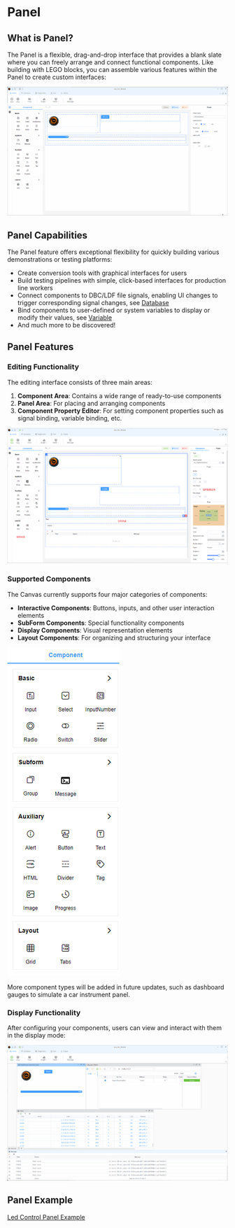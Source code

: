 # Panel

## What is Panel?

The Panel is a flexible, drag-and-drop interface that provides a blank slate where you can freely arrange and connect functional components. Like building with LEGO blocks, you can assemble various features within the Panel to create custom interfaces:

![Panel Interface](./base.gif)

## Panel Capabilities

The Panel feature offers exceptional flexibility for quickly building various demonstrations or testing platforms:

- Create conversion tools with graphical interfaces for users
- Build testing pipelines with simple, click-based interfaces for production line workers
- Connect components to DBC/LDF file signals, enabling UI changes to trigger corresponding signal changes, see [Database](./../database)
- Bind components to user-defined or system variables to display or modify their values, see [Variable](./../var/var)
- And much more to be discovered!

## Panel Features

### Editing Functionality

The editing interface consists of three main areas:

1. **Component Area**: Contains a wide range of ready-to-use components
2. **Panel Area**: For placing and arranging components
3. **Component Property Editor**: For setting component properties such as signal binding, variable binding, etc.

![Editing Interface](./image.png)

### Supported Components

The Canvas currently supports four major categories of components:

- **Interactive Components**: Buttons, inputs, and other user interaction elements
- **SubForm Components**: Special functionality components
- **Display Components**: Visual representation elements
- **Layout Components**: For organizing and structuring your interface

![Component Categories](./image1.png)

More component types will be added in future updates, such as dashboard gauges to simulate a car instrument panel.



### Display Functionality

After configuring your components, users can view and interact with them in the display mode:

![Display Mode](./base1.gif)


## Panel Example

[Led Control Panel Example](../../../examples/panel/readme.md)

